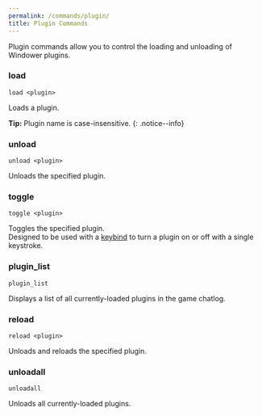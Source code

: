 ```yaml
---
permalink: /commands/plugin/
title: Plugin Commands
---
```


Plugin commands allow you to control the loading and unloading of Windower plugins.

### load
```
load <plugin>
```
Loads a plugin. 

**Tip:** Plugin name is case-insensitive.
{: .notice--info}

### unload
```
unload <plugin>
```
Unloads the specified plugin.

### toggle
```
toggle <plugin>
```
Toggles the specified plugin.<br> Designed to be used with a [keybind](../input/#bind-keyboard_bind) to turn a plugin on or off with a single keystroke.

### plugin_list
```
plugin_list
```
Displays a list of all currently-loaded plugins in the game chatlog.

### reload
```
reload <plugin>
```
Unloads and reloads the specified plugin.

### unloadall
```
unloadall
```
Unloads all currently-loaded plugins.
